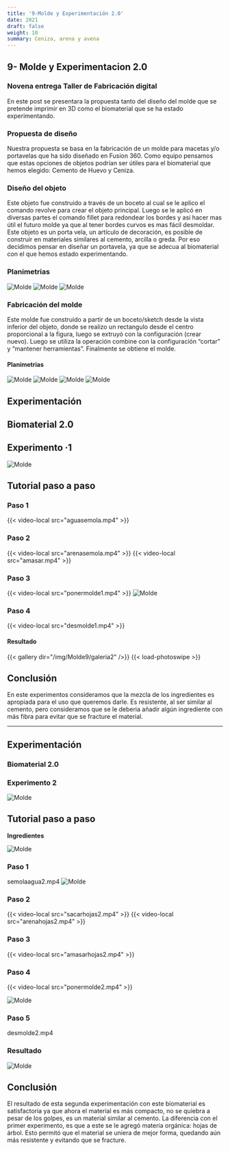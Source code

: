 ```yaml
---
title: '9-Molde y Experimentación 2.0'
date: 2021
draft: false
weight: 10
summary: Ceniza, arena y avena
---
```



## 9- Molde y Experimentacion 2.0

### Novena entrega Taller de Fabricación digital

En este post se presentara la propuesta tanto del diseño del molde que se pretende imprimir en 3D como el biomaterial que se ha estado experimentando.

### **Propuesta de diseño**

Nuestra propuesta se basa en la fabricación de un molde para macetas y/o portavelas que ha sido diseñado en Fusion 360. Como equipo pensamos que estas opciones de objetos podrían ser útiles para el biomaterial que hemos elegido: Cemento de Huevo y Ceniza.

### **Diseño del objeto**

Este objeto fue construido a través de un boceto al cual se le aplico el comando revolve para crear el objeto principal. Luego se le aplicó en diversas partes el comando fillet para redondear los bordes y asi hacer mas útil el futuro molde ya que al tener bordes curvos es mas fácil desmoldar. Este objeto es un porta vela, un artículo de decoración, es posible de construir en materiales similares al cemento, arcilla o greda. Por eso decidimos pensar en diseñar un portavela, ya que se adecua al biomaterial con el que hemos estado experimentando.

### **Planimetrias**

![Molde](/img/Molde9/planobj.jpg)
![Molde](/img/Molde9/planobj1.jpg)
![Molde](/img/Molde9/planobj3.jpg)

### Fabricación del molde

Este molde fue construido a partir de un boceto/sketch desde la vista inferior del objeto, donde se realizo un rectangulo desde el centro proporcional a la figura, luego se extruyó con la configuración (crear nuevo). Luego se utiliza la operación combine con la configuración “cortar” y “mantener herramientas”. Finalmente se obtiene el molde.

#### Planimetrias

![Molde](/img/Molde9/planmol.jpg)
![Molde](/img/Molde9/planmol33.jpg)
![Molde](/img/Molde9/planmol4.jpg)
![Molde](/img/Molde9/planmol5.jpg)

## Experimentación

## Biomaterial 2.0
## Experimento ·1

![Molde](/img/Molde9/receta1.jpg)

## Tutorial paso a paso

### Paso 1

{{< video-local src="aguasemola.mp4" >}}


### Paso 2

{{< video-local src="arenasemola.mp4" >}}
{{< video-local src="amasar.mp4" >}}



### Paso 3

{{< video-local src="ponermolde1.mp4" >}}
![Molde](/img/Molde9/hornear12.jpg)

### Paso 4

{{< video-local src="desmolde1.mp4" >}}


#### Resultado 

{{< gallery dir="/img/Molde9/galeria2" />}} {{< load-photoswipe >}}

## Conclusión

En este experimentos consideramos que la mezcla de los ingredientes es apropiada para el uso que queremos darle. Es resistente, al ser similar al cemento, pero consideramos que se le deberia añadir algún ingrediente con más fibra para evitar que se fracture el material.
________________________________

## Experimentación

### Biomaterial 2.0

### Experimento 2

![Molde](/img/Molde9/receta22.jpg)


## Tutorial paso a paso

**Ingredientes**

![Molde](/img/Molde9/ingedientes2.jpg)


### Paso 1

semolaagua2.mp4
![Molde](/img/Molde9/masa2.jpg)

### Paso 2

{{< video-local src="sacarhojas2.mp4" >}}
{{< video-local src="arenahojas2.mp4" >}}


### Paso 3

{{< video-local src="amasarhojas2.mp4" >}}

### Paso 4

{{< video-local src="ponermolde2.mp4" >}}

![Molde](/img/Molde9/hornear12.jpg)

### Paso 5

desmolde2.mp4

### Resultado

![Molde](/img/Molde9/materialess.jpg)

## Conclusión 

El resultado de esta segunda experimentación con este biomaterial es satisfactoria ya que ahora el material es más compacto, no se quiebra a pesar de los golpes, es un material similar al cemento. La diferencia con el primer experimento, es que a este se le agregó materia orgánica: hojas de árbol. Esto permitó que el material se uniera de mejor forma, quedando aún más resistente y evitando que se fracture.
